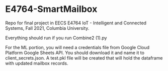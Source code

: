 # E4764-SmartMailbox
Repo for final project in EECS E4764 IoT - Intelligent and Connected Systems, Fall 2021, Columbia University.

Everything should run if you run Combine2 (1).py

For the ML portion, you will need a credentials file from Google Cloud Platform Google Sheets API. You should download it and name it to client_secrets.json.
A test.pkl file will be created that will hold the dataframe with updated mailbox records.
